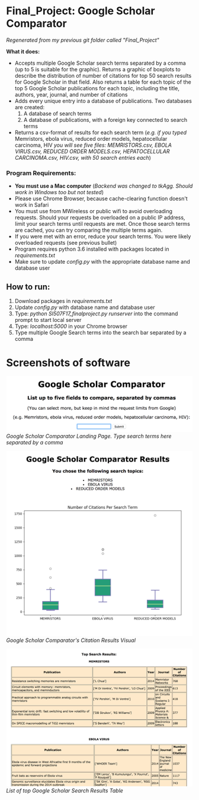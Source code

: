 # Final_Project: Google Scholar Comparator
*Regenerated from my previous git folder called "Final_Project"*

**What it does:**
* Accepts multiple Google Scholar search terms separated by a comma (up to 5 is suitable for the graphic). Returns a graphic of boxplots to describe the distribution of number of citations for top 50 search results for Google Scholar in that field. Also returns a table for each topic of the top 5 Google Scholar publications for each topic, including the title, authors, year, journal, and number of citations
* Adds every unique entry into a database of publications. Two databases are created:
  1. A database of search terms
  2. A database of publications, with a foreign key connected to search terms
* Returns a csv-format of results for each search term (*e.g. if you typed* Memristors, ebola virus, reduced order models, hepatocellular carcinoma, HIV *you will see five files: MEMRISTORS.csv, EBOLA VIRUS.csv, REDUCED ORDER MODELS.csv, HEPATOCELLULAR CARCINOMA.csv, HIV.csv, with 50 search entries each*)

### Program Requirements:
* **You must use a Mac computer** (*Backend was changed to tkAgg. Should work in Windows too but not tested*)
* Please use Chrome Browser, because cache-clearing function doesn't work in Safari
* You must use from MWireless or public wifi to avoid overloading requests. Should your requests be overloaded on a public IP address, limit your search terms until requests are met. Once those search terms are cached, you can try comparing the multiple terms again.
* If you were met with an error, reduce your search terms. You were likely overloaded requests (see previous bullet)
* Program requires python 3.6 installed with packages located in *requirements.txt*
* Make sure to update *config.py* with the appropriate database name and database user

## How to run:
1. Download packages in *requirements.txt*
2. Update *config.py* with database name and database user
3. Type: *python SI507F17_finalproject.py runserver* into the command prompt to start local server
3. Type: *localhost:5000* in your Chrome browser
4. Type multiple Google Search terms into the search bar separated by a comma

# Screenshots of software

![Image of Google Scholar Comparator](https://github.com/elisawarner/Final_Project/blob/master/Google_Comparator_1.png)
*Google Scholar Comparator Landing Page. Type search terms here separated by a comma*

![Image of Google Scholar Comparator](https://github.com/elisawarner/Final_Project/blob/master/Google_Comparator_3.png)
*Google Scholar Comparator's Citation Results Visual*

![Image of Google Scholar Comparator](https://github.com/elisawarner/Final_Project/blob/master/Google_Comparator-2.png)
*List of top Google Scholar Search Results Table*
